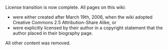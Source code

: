 License transition is now complete. All pages on this wiki:

- were either created after March 19th, 2006, when the wiki adopted
  Creative Commons 2.5 Attribution-Share Alike, or
- were explicitly licensed by their author in a copyright statement that
  the author placed in their biography page.

All other content was removed.